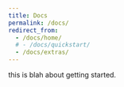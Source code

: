 ```yaml
---
title: Docs
permalink: /docs/
redirect_from:
  - /docs/home/
  # - /docs/quickstart/
  - /docs/extras/
---
```


this is blah about getting started.
